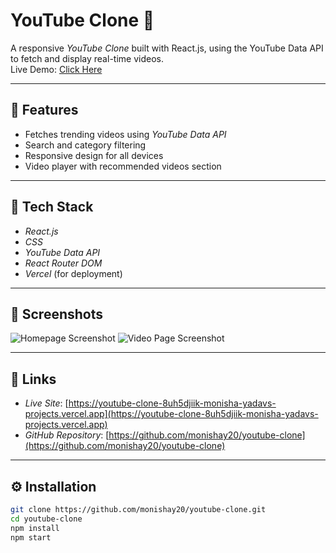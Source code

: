 # YouTube Clone 🎥

A responsive *YouTube Clone* built with React.js, using the YouTube Data API to fetch and display real-time videos.  
Live Demo: [Click Here](https://YOUR_PRODUCTION_LINK_HERE)

---

## 📌 Features
- Fetches trending videos using *YouTube Data API*
- Search and category filtering
- Responsive design for all devices
- Video player with recommended videos section

---

## 🚀 Tech Stack
- *React.js*
- *CSS*
- *YouTube Data API*
- *React Router DOM*
- *Vercel* (for deployment)

---

## 📸 Screenshots
![Homepage Screenshot](screenshots/home.png)
![Video Page Screenshot](screenshots/video.png)

---

## 🔗 Links
- *Live Site*: [https://youtube-clone-8uh5djiik-monisha-yadavs-projects.vercel.app](https://youtube-clone-8uh5djiik-monisha-yadavs-projects.vercel.app)  
- *GitHub Repository*: [https://github.com/monishay20/youtube-clone](https://github.com/monishay20/youtube-clone)

---

## ⚙ Installation
```bash
git clone https://github.com/monishay20/youtube-clone.git
cd youtube-clone
npm install
npm start
